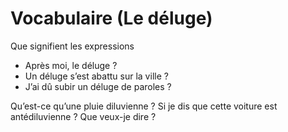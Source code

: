 # Vocabulaire (Le déluge)

Que signifient les expressions

- Après moi, le déluge ?
- Un déluge s’est abattu sur la ville ?
- J’ai dû subir un déluge de paroles ?

Qu’est-ce qu’une pluie diluvienne ?
Si je dis que cette voiture est antédiluvienne ? Que veux-je dire ?